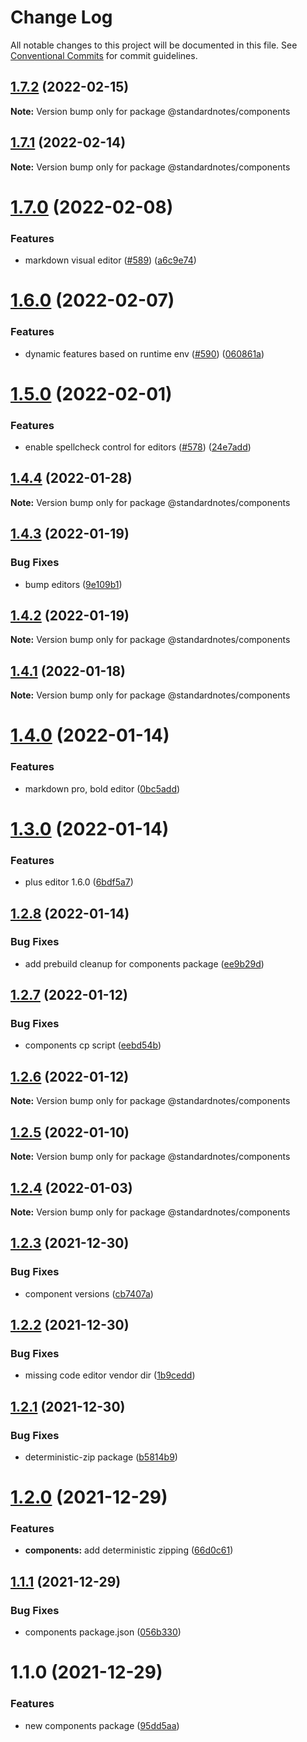 # Change Log

All notable changes to this project will be documented in this file.
See [Conventional Commits](https://conventionalcommits.org) for commit guidelines.

## [1.7.2](https://github.com/standardnotes/snjs/compare/@standardnotes/components@1.7.1...@standardnotes/components@1.7.2) (2022-02-15)

**Note:** Version bump only for package @standardnotes/components





## [1.7.1](https://github.com/standardnotes/snjs/compare/@standardnotes/components@1.7.0...@standardnotes/components@1.7.1) (2022-02-14)

**Note:** Version bump only for package @standardnotes/components





# [1.7.0](https://github.com/standardnotes/snjs/compare/@standardnotes/components@1.6.0...@standardnotes/components@1.7.0) (2022-02-08)


### Features

* markdown visual editor ([#589](https://github.com/standardnotes/snjs/issues/589)) ([a6c9e74](https://github.com/standardnotes/snjs/commit/a6c9e742acef2c8d027646bf0f7a963b4de712ce))





# [1.6.0](https://github.com/standardnotes/snjs/compare/@standardnotes/components@1.5.0...@standardnotes/components@1.6.0) (2022-02-07)


### Features

* dynamic features based on runtime env ([#590](https://github.com/standardnotes/snjs/issues/590)) ([060861a](https://github.com/standardnotes/snjs/commit/060861a6c5bc179e3e1987c2b63490888e153bbb))





# [1.5.0](https://github.com/standardnotes/snjs/compare/@standardnotes/components@1.4.4...@standardnotes/components@1.5.0) (2022-02-01)


### Features

* enable spellcheck control for editors ([#578](https://github.com/standardnotes/snjs/issues/578)) ([24e7add](https://github.com/standardnotes/snjs/commit/24e7add3b6217703d142509b2dfd2ecfcc3ceb74))





## [1.4.4](https://github.com/standardnotes/snjs/compare/@standardnotes/components@1.4.3...@standardnotes/components@1.4.4) (2022-01-28)

**Note:** Version bump only for package @standardnotes/components





## [1.4.3](https://github.com/standardnotes/snjs/compare/@standardnotes/components@1.4.2...@standardnotes/components@1.4.3) (2022-01-19)


### Bug Fixes

* bump editors ([9e109b1](https://github.com/standardnotes/snjs/commit/9e109b1a29a3767f8fd3126bab0ccfcf4a2487a4))





## [1.4.2](https://github.com/standardnotes/snjs/compare/@standardnotes/components@1.4.1...@standardnotes/components@1.4.2) (2022-01-19)

**Note:** Version bump only for package @standardnotes/components





## [1.4.1](https://github.com/standardnotes/snjs/compare/@standardnotes/components@1.4.0...@standardnotes/components@1.4.1) (2022-01-18)

**Note:** Version bump only for package @standardnotes/components





# [1.4.0](https://github.com/standardnotes/snjs/compare/@standardnotes/components@1.3.0...@standardnotes/components@1.4.0) (2022-01-14)


### Features

* markdown pro, bold editor ([0bc5add](https://github.com/standardnotes/snjs/commit/0bc5addabc7033149d207d1140f9c5e1b7dc7fb6))





# [1.3.0](https://github.com/standardnotes/snjs/compare/@standardnotes/components@1.2.8...@standardnotes/components@1.3.0) (2022-01-14)


### Features

* plus editor 1.6.0 ([6bdf5a7](https://github.com/standardnotes/snjs/commit/6bdf5a7519559f75d72016a1f4e6f715e55d437a))





## [1.2.8](https://github.com/standardnotes/snjs/compare/@standardnotes/components@1.2.7...@standardnotes/components@1.2.8) (2022-01-14)


### Bug Fixes

* add prebuild cleanup for components package ([ee9b29d](https://github.com/standardnotes/snjs/commit/ee9b29d72914ee499ffd18605ab07dc6d46c0213))





## [1.2.7](https://github.com/standardnotes/snjs/compare/@standardnotes/components@1.2.6...@standardnotes/components@1.2.7) (2022-01-12)


### Bug Fixes

* components cp script ([eebd54b](https://github.com/standardnotes/snjs/commit/eebd54b36cb875136d76c5fc6194804c0cd2ae4f))





## [1.2.6](https://github.com/standardnotes/snjs/compare/@standardnotes/components@1.2.5...@standardnotes/components@1.2.6) (2022-01-12)

**Note:** Version bump only for package @standardnotes/components





## [1.2.5](https://github.com/standardnotes/snjs/compare/@standardnotes/components@1.2.4...@standardnotes/components@1.2.5) (2022-01-10)

**Note:** Version bump only for package @standardnotes/components





## [1.2.4](https://github.com/standardnotes/snjs/compare/@standardnotes/components@1.2.3...@standardnotes/components@1.2.4) (2022-01-03)

**Note:** Version bump only for package @standardnotes/components





## [1.2.3](https://github.com/standardnotes/snjs/compare/@standardnotes/components@1.2.2...@standardnotes/components@1.2.3) (2021-12-30)


### Bug Fixes

* component versions ([cb7407a](https://github.com/standardnotes/snjs/commit/cb7407a7002516f17974c6fcd693738c53c6293c))





## [1.2.2](https://github.com/standardnotes/snjs/compare/@standardnotes/components@1.2.1...@standardnotes/components@1.2.2) (2021-12-30)


### Bug Fixes

* missing code editor vendor dir ([1b9cedd](https://github.com/standardnotes/snjs/commit/1b9cedde303d4334d0d816c2e650513bb17b8b49))





## [1.2.1](https://github.com/standardnotes/snjs/compare/@standardnotes/components@1.2.0...@standardnotes/components@1.2.1) (2021-12-30)


### Bug Fixes

* deterministic-zip package ([b5814b9](https://github.com/standardnotes/snjs/commit/b5814b9040bc2d40969e102e86b82e4184cc624f))





# [1.2.0](https://github.com/standardnotes/snjs/compare/@standardnotes/components@1.1.1...@standardnotes/components@1.2.0) (2021-12-29)


### Features

* **components:** add deterministic zipping ([66d0c61](https://github.com/standardnotes/snjs/commit/66d0c61c966d5c8a8bfa33a6069acf3c24407842))





## [1.1.1](https://github.com/standardnotes/snjs/compare/@standardnotes/components@1.1.0...@standardnotes/components@1.1.1) (2021-12-29)


### Bug Fixes

* components package.json ([056b330](https://github.com/standardnotes/snjs/commit/056b33042ee3199e45d990410d2d66ef161f8d8b))





# 1.1.0 (2021-12-29)


### Features

* new components package ([95dd5aa](https://github.com/standardnotes/snjs/commit/95dd5aab0c2124192554be3f20f14ace62d9c46b))
